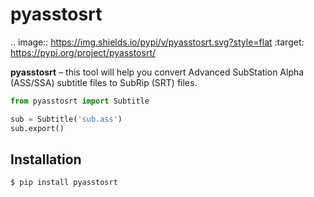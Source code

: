 pyasstosrt
=================================================================================================================================================================================

.. image:: https://img.shields.io/pypi/v/pyasstosrt.svg?style=flat
    :target: https://pypi.org/project/pyasstosrt/

**pyasstosrt** – this tool will help you convert Advanced SubStation Alpha (ASS/SSA) subtitle files to SubRip (SRT) files.

```python
from pyasstosrt import Subtitle

sub = Subtitle('sub.ass')
sub.export()
```

Installation
------------
    $ pip install pyasstosrt
